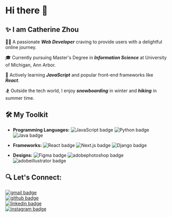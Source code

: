 # Hi there 👋

## ✨ I am Catherine Zhou

👩‍💻 A passionate _**Web Developer**_ craving to provide users with a delightful online journey.

🎓 Currently pursuing Master's Degree in _**Information Science**_ at University of Michigan, Ann Arbor.

🌱 Actively learning _**JavaScript**_ and popular front-end frameworks like _**React**_.

🏂 Outside the tech world, I enjoy _**snowboarding**_ in winter and _**hiking**_ in summer time.

## 🛠️ My Toolkit


- **Programming Languages:**
  <img src="https://img.shields.io/badge/JavaScript-F7DF1E?style=for-the-badge&logo=JavaScript&logoColor=black" alt="JavaScript badge">
  <img src="https://img.shields.io/badge/Python-3776AB?style=for-the-badge&logo=Python&logoColor=white" alt="Python badge">
  <img src="https://img.shields.io/badge/Java-000000?style=for-the-badge&logo=Java&logoColor=white" alt="Java badge">


- **Frameworks:**
  <img src="https://img.shields.io/badge/React-61DAFB?style=for-the-badge&logo=React&logoColor=black" alt="React badge">
  <img src="https://img.shields.io/badge/Next.js-000000?style=for-the-badge&logo=Next.js&logoColor=white" alt="Next.js badge">
  <img src="https://img.shields.io/badge/Django-092E20?style=for-the-badge&logo=Django&logoColor=white" alt="Django badge">


- **Designs:**
  <img src="https://img.shields.io/badge/Figma-F24E1E?style=for-the-badge&logo=Figma&logoColor=white" alt="Figma badge">
  <img src="https://img.shields.io/badge/adobephotoshop-31A8FF?style=for-the-badge&logo=adobephotoshop&logoColor=white" alt="adobephotoshop badge">
  <img src="https://img.shields.io/badge/adobeillustrator-FF9A00?style=for-the-badge&logo=adobeillustrator&logoColor=white" alt="adobeillustrator badge">


## 🔍 Let's Connect:

<a href="mailto:cathzhou@umich.edu">
<img src="https://img.shields.io/badge/cathzhou@umich.edu-EA4335?style=for-the-badge&logo=gmail&logoColor=white" alt="gmail badge">
</a>
<br>
<a href="https://github.com/CatherineZhou224">
<img src="https://img.shields.io/badge/CatherineZhou224-000000?style=for-the-badge&logo=github&logoColor=white" alt="github badge">
</a>
<br>
<a href="https://www.linkedin.com/in/jie-catherine-zhou/">
<img src="https://img.shields.io/badge/Jie(Catherine) Zhou-0A66C2?style=for-the-badge&logo=linkedin&logoColor=white" alt="linkedin badge">
</a>
<br>
<a href="https://www.instagram.com/catherine_zzhou/">
<img src="https://img.shields.io/badge/catherine_zzhou-E4405F?style=for-the-badge&logo=instagram&logoColor=white" alt="instagram badge">
</a>
